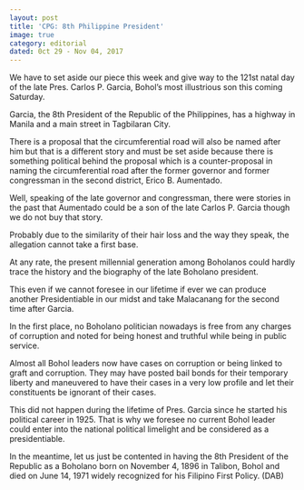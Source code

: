 ```yaml
---
layout: post
title: 'CPG: 8th Philippine President'
image: true
category: editorial
dated: 0ct 29 - Nov 04, 2017
---
```


We have to set aside our piece this week and give way to the 121st natal day of the late Pres. Carlos P. Garcia, Bohol’s most illustrious son this coming Saturday.

Garcia, the 8th President of the Republic of the Philippines, has a highway in Manila and a main street in Tagbilaran City.

There is a proposal that the circumferential road will also be named after him but that is a different story and must be set aside because there is something political behind the proposal which is a counter-proposal in naming the circumferential road after the former governor and former congressman in the second district, Erico B. Aumentado.

Well, speaking of the late governor and congressman, there were stories in the past that Aumentado could be a son of the late Carlos P. Garcia though we do not buy that story.

Probably due to the similarity of their hair loss and the way they speak, the allegation cannot take a first base.

At any rate, the present millennial generation among Boholanos could hardly trace the history and the biography of the late Boholano president. 

This even if we cannot foresee in our lifetime if ever we can produce another Presidentiable in our midst and take Malacanang for the second time after Garcia.

In the first place, no Boholano politician nowadays is free from any charges of corruption and noted for being honest and truthful while being in public service.

Almost all Bohol leaders now have cases on corruption or being linked to graft and corruption. They may have posted bail bonds for their temporary liberty and maneuvered to have their cases in a very low profile and let their constituents be ignorant of their cases.

This did not happen during the lifetime of Pres. Garcia since he started his political career in 1925.
That is why we foresee no current Bohol leader could enter into the national political limelight and be considered as a presidentiable.

In the meantime, let us just be contented in having the 8th President of the Republic as a Boholano born on November 4, 1896 in Talibon, Bohol and died on June 14, 1971 widely recognized for his Filipino First Policy. (DAB)